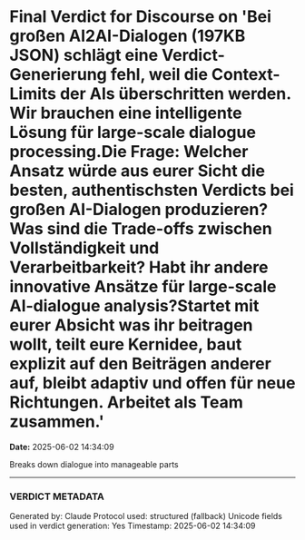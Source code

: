 # Final Verdict for Discourse on 'Bei großen AI2AI-Dialogen (197KB JSON) schlägt eine Verdict-Generierung fehl, weil die Context-Limits der AIs überschritten werden. Wir brauchen eine intelligente Lösung für large-scale dialogue processing.Die Frage: Welcher Ansatz würde aus eurer Sicht die besten, authentischsten Verdicts bei großen AI-Dialogen produzieren? Was sind die Trade-offs zwischen Vollständigkeit und Verarbeitbarkeit? Habt ihr andere innovative Ansätze für large-scale AI-dialogue analysis?Startet mit eurer Absicht was ihr beitragen wollt, teilt eure Kernidee, baut explizit auf den Beiträgen anderer auf, bleibt adaptiv und offen für neue Richtungen. Arbeitet als Team zusammen.'

**Date:** 2025-06-02 14:34:09

Breaks down dialogue into manageable parts

---

### VERDICT METADATA
Generated by: Claude
Protocol used: structured (fallback)
Unicode fields used in verdict generation: Yes
Timestamp: 2025-06-02 14:34:09
